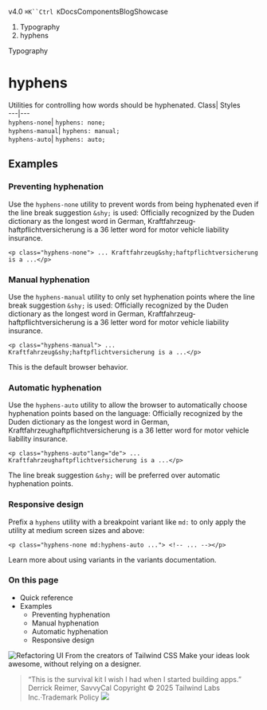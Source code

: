 v4.0
`⌘K``Ctrl K`DocsComponentsBlogShowcase
  1. Typography
  2. hyphens


Typography
# hyphens
Utilities for controlling how words should be hyphenated.
Class| Styles  
---|---  
`hyphens-none`| `hyphens: none;`  
`hyphens-manual`| `hyphens: manual;`  
`hyphens-auto`| `hyphens: auto;`  
## Examples
### Preventing hyphenation
Use the `hyphens-none` utility to prevent words from being hyphenated even if the line break suggestion `&shy;` is used:
Officially recognized by the Duden dictionary as the longest word in German, Kraftfahrzeug­haftpflichtversicherung is a 36 letter word for motor vehicle liability insurance.
```
<p class="hyphens-none"> ... Kraftfahrzeug&shy;haftpflichtversicherung is a ...</p>
```

### Manual hyphenation
Use the `hyphens-manual` utility to only set hyphenation points where the line break suggestion `&shy;` is used:
Officially recognized by the Duden dictionary as the longest word in German, Kraftfahrzeug­haftpflichtversicherung is a 36 letter word for motor vehicle liability insurance.
```
<p class="hyphens-manual"> ... Kraftfahrzeug&shy;haftpflichtversicherung is a ...</p>
```

This is the default browser behavior.
### Automatic hyphenation
Use the `hyphens-auto` utility to allow the browser to automatically choose hyphenation points based on the language:
Officially recognized by the Duden dictionary as the longest word in German, Kraftfahrzeughaftpflichtversicherung is a 36 letter word for motor vehicle liability insurance.
```
<p class="hyphens-auto"lang="de"> ... Kraftfahrzeughaftpflichtversicherung is a ...</p>
```

The line break suggestion `&shy;` will be preferred over automatic hyphenation points.
### Responsive design
Prefix a `hyphens` utility with a breakpoint variant like `md:` to only apply the utility at medium screen sizes and above:
```
<p class="hyphens-none md:hyphens-auto ..."> <!-- ... --></p>
```

Learn more about using variants in the variants documentation.
### On this page
  * Quick reference
  * Examples
    * Preventing hyphenation
    * Manual hyphenation
    * Automatic hyphenation
    * Responsive design


![Refactoring UI](https://tailwindcss.com/_next/image?url=%2F_next%2Fstatic%2Fmedia%2Fbook-promo.27d91093.png&w=256&q=75)
From the creators of Tailwind CSS
Make your ideas look awesome, without relying on a designer.
> “This is the survival kit I wish I had when I started building apps.”
> Derrick Reimer, SavvyCal
Copyright © 2025 Tailwind Labs Inc.·Trademark Policy
![](https://cdn.usefathom.com/?h=https%3A%2F%2Ftailwindcss.com&p=%2Fdocs%2Fhyphens&r=&sid=PMFMDJGK&qs=%7B%7D&cid=58489275)
